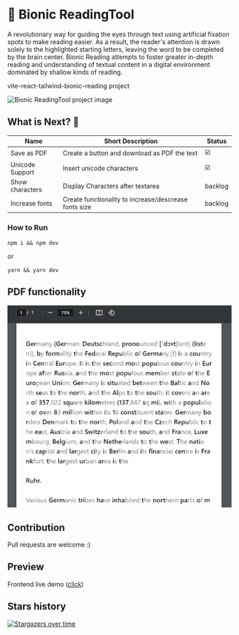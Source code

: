 
# :notebook: Bionic ReadingTool 
A revolutionary way for guiding the eyes through text using artificial fixation spots to make reading easier. As a result, the reader's attention is drawn solely to the highlighted starting letters, leaving the word to be completed by the brain center. Bionic Reading attempts to foster greater in-depth reading and understanding of textual content in a digital environment dominated by shallow kinds of reading.

vite-react-tailwind-bionic-reading project 

![Bionic ReadingTool project image](./src/assets/bionic_reader_v2.PNG)
## What is Next? 🌟

| Name                                                                              | Short Description                                          | Status       |
| --------------------------------------------------------------------------------- | ---------------------------------------------------------- | ---------- |
| Save as PDF                                   | Create a button and download as PDF the text | ☑️
| Unicode Support                                   | Insert unicode characters | ☑️
| Show characters                                   | Display Characters after textarea | backlog
| Increase fonts                                   | Create functionality to increase/descrease fonts size | backlog


### How to Run

```
npm i && npm dev
```
or 
```
yarn && yarn dev
```

## PDF functionality
![Save text as PDF file](./src/assets/download_functionality.PNG)


## Contribution

Pull requests are welcome :)

## Preview
Frontend live demo ([click](https://crisanlucid.github.io/vite-react-tailwind-bionic-reading/))


## Stars history

[![Stargazers over time](https://starchart.cc/crisanlucid/vite-react-tailwind-bionic-reading.svg)](https://starchart.cc/crisanlucid/vite-react-tailwind-bionic-reading)

